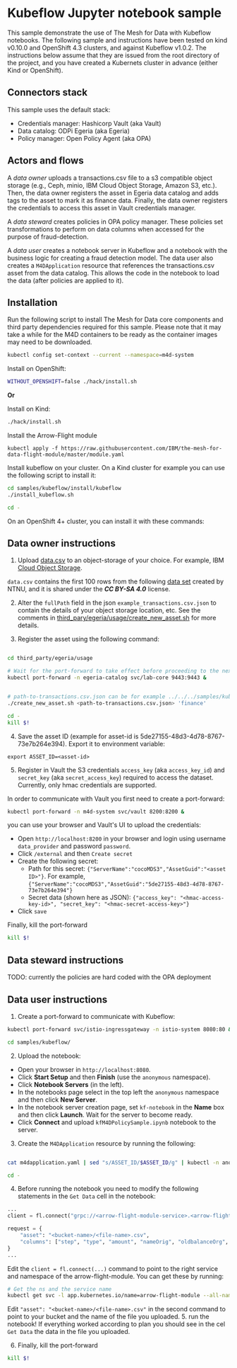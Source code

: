 # Kubeflow Jupyter notebook sample

This sample demonstrate the use of The Mesh for Data with Kubeflow notebooks.
The following sample and instructions have been tested on kind v0.10.0 and OpenShift 4.3 clusters, and against Kubeflow v1.0.2.
The instructions below assume that they are issued from the root directory of the project, and you have created a Kubernets cluster in advance (either Kind or OpenShift).

## Connectors stack

This sample uses the default stack:
- Credentials manager: Hashicorp Vault (aka Vault)
- Data catalog: ODPi Egeria (aka Egeria)
- Policy manager: Open Policy Agent (aka OPA)

## Actors and flows

A _data owner_ uploads a transactions.csv file to a s3 compatible object storage (e.g., Ceph, minio, IBM Cloud Object Storage, Amazon S3, etc.). Then, the data owner registers the asset in Egeria data catalog and adds tags to the asset to mark it as finance data. Finally, the data owner registers the credentials to access this asset in Vault credentials manager.

A _data steward_ creates policies in OPA policy manager. These policies set transformations to perform on data columns when accessed for the purpose of fraud-detection.

A _data user_ creates a notebook server in Kubeflow and a notebook with the business logic for creating a fraud detection model. The data user also creates a `M4DApplication` resource that references the transactions.csv asset from the data catalog. This allows the code in the notebook to load the data (after policies are applied to it).

## Installation

Run the following script to install The Mesh for Data core components and third party dependencies required for this sample.
Please note that it may take a while for the M4D containers to be ready as the container images may need to be downloaded.

```bash
kubectl config set-context --current --namespace=m4d-system
```

Install on OpenShift:
```bash
WITHOUT_OPENSHIFT=false ./hack/install.sh
```

**Or**

Install on Kind:
```bash
./hack/install.sh
```

Install the Arrow-Flight module
```
kubectl apply -f https://raw.githubusercontent.com/IBM/the-mesh-for-data-flight-module/master/module.yaml
```

Install kubeflow on your cluster.
On a Kind cluster for example you can use the following script to install it:
```bash
cd samples/kubeflow/install/kubeflow
./install_kubeflow.sh

cd -
```
On an OpenShift 4+ cluster, you can install it with these commands:


## Data owner instructions

1. Upload [data.csv](data.csv) to an object-storage of your choice. For example, IBM [Cloud Object Storage](https://cloud.ibm.com/catalog/services/cloud-object-storage).

`data.csv` contains the first 100 rows from the following [data set](https://www.kaggle.com/ntnu-testimon/paysim1/data) created by NTNU, and it is shared under the ***CC BY-SA 4.0*** license.

2. Alter the `fullPath` field in the json `example_transactions.csv.json` to contain the details of your object storage location, etc.
See the comments in [third_pary/egeria/usage/create_new_asset.sh](../../third_party/egeria/usage/create_new_asset.sh) for more details.

3. Register the asset using the following command:

```bash

cd third_party/egeria/usage

# Wait for the port-forward to take effect before proceeding to the next command
kubectl port-forward -n egeria-catalog svc/lab-core 9443:9443 &


# path-to-transactions.csv.json can be for example ../../../samples/kubeflow/example_transactions.csv.json for using the example file
./create_new_asset.sh <path-to-transactions.csv.json> 'finance'

cd -
kill $!
```

4. Save the asset ID (example for asset-id is 5de27155-48d3-4d78-8767-73e7b264e394).
Export it to environment variable:
```
export ASSET_ID=<asset-id>
```

5. Register in Vault the S3 credentials `access_key` (aka `access_key_id`) and `secret_key` (aka `secret_access_key`) required to access the dataset.
Currently, only hmac credentials are supported.

In order to communicate with Vault you first need to create a port-forward:
```bash
kubectl port-forward -n m4d-system svc/vault 8200:8200 &
```

you can use your browser and Vault's UI to upload the credentials:
- Open `http://localhost:8200` in your browser and login using username `data_provider` and password `password`.
- Click `/external` and then `Create secret`
- Create the following secret:
    - Path for this secret: `{"ServerName":"cocoMDS3","AssetGuid":"<asset ID>"}`. For example, `{"ServerName":"cocoMDS3","AssetGuid":"5de27155-48d3-4d78-8767-73e7b264e394"}`
    - Secret data (shown here as JSON): `{"access_key": "<hmac-access-key-id>", "secret_key": "<hmac-secret-access-key>"}`
- Click `save`

Finally, kill the port-forward
```bash
kill $!
```

## Data steward instructions

TODO: currently the policies are hard coded with the OPA deployment


## Data user instructions


1. Create a port-forward to communicate with Kubeflow:
```bash
kubectl port-forward svc/istio-ingressgateway -n istio-system 8080:80 &

cd samples/kubeflow/
```

2. Upload the notebook:
- Open your browser in `http://localhost:8080`.
- Click **Start Setup** and then **Finish** (use the `anonymous` namespace).
- Click **Notebook Servers** (in the left).
- In the notebooks page select in the top left the `anonymous` namespace and then click **New Server**.
- In the notebook server creation page, set `kf-notebook` in the **Name** box and then click **Launch**. Wait for the server to become ready.
- Click **Connect** and upload `kfM4DPolicySample.ipynb` notebook to the server.

3. Create the `M4DApplication` resource by running the following:
```bash

cat m4dapplication.yaml | sed "s/ASSET_ID/$ASSET_ID/g" | kubectl -n anonymous apply -f -

cd -
```

4. Before running the notebook you need to modify the following statements in the `Get Data` cell in the notebook:
```python
...
client = fl.connect("grpc://<arrow-flight-module-service>.<arrow-flight-module-ns>.svc.cluster.local:80")

request = {
    "asset": "<bucket-name>/<file-name>.csv", 
    "columns": ["step", "type", "amount", "nameOrig", "oldbalanceOrg", "newbalanceOrig", "nameDest", "oldbalanceDest", "newbalanceDest", "isFraud", "isFlaggedFraud"]
}
...
``` 

Edit the `client = fl.connect(...)` command to point to the right service and namespace of the arrow-flight-module.
You can get these by running:
```bash
# Get the ns and the service name
kubectl get svc -l app.kubernetes.io/name=arrow-flight-module --all-namespaces
```

Edit `"asset": "<bucket-name>/<file-name>.csv"` in the second command to point to your bucket and the name of the file you uploaded.
5. run the notebook!
If everything worked according to plan you should see in the cel `Get Data` the data in the file you uploaded.


6. Finally, kill the port-forward
```bash
kill $!
```



